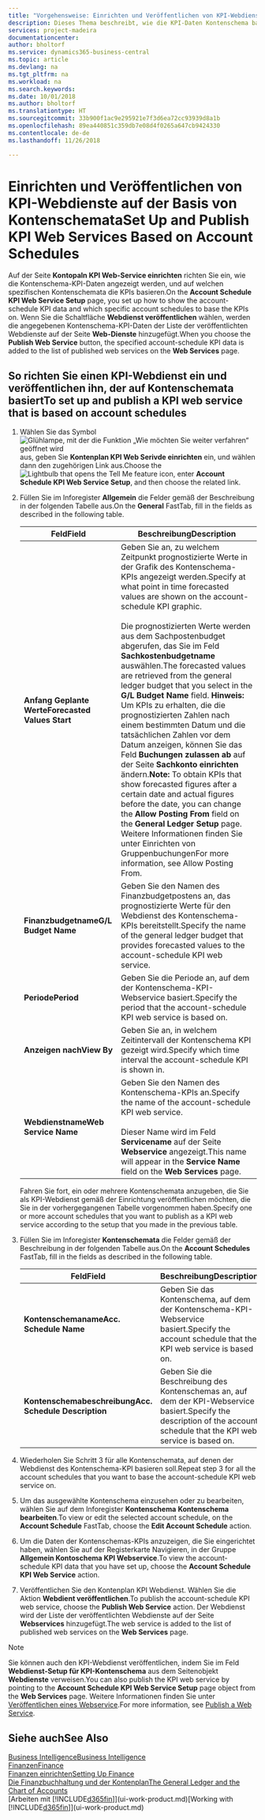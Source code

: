 ```yaml
---
title: "Vorgehensweise: Einrichten und Veröffentlichen von KPI-Webdienste auf der Basis von Kontenschemata  | Microsoft Docs"
description: Dieses Thema beschreibt, wie die KPI-Daten Kontenschema basierend auf bestimmte Kontenschemata angezeigt werden.
services: project-madeira
documentationcenter: 
author: bholtorf
ms.service: dynamics365-business-central
ms.topic: article
ms.devlang: na
ms.tgt_pltfrm: na
ms.workload: na
ms.search.keywords: 
ms.date: 10/01/2018
ms.author: bholtorf
ms.translationtype: HT
ms.sourcegitcommit: 33b900f1ac9e295921e7f3d6ea72cc93939d8a1b
ms.openlocfilehash: 89ea440851c359db7e08d4f0265a647cb9424330
ms.contentlocale: de-de
ms.lasthandoff: 11/26/2018

---
```

# <a name="set-up-and-publish-kpi-web-services-based-on-account-schedules"></a><span data-ttu-id="caf91-103">Einrichten und Veröffentlichen von KPI-Webdienste auf der Basis von Kontenschemata</span><span class="sxs-lookup"><span data-stu-id="caf91-103">Set Up and Publish KPI Web Services Based on Account Schedules</span></span>
<span data-ttu-id="caf91-104">Auf der Seite **Kontopaln KPI Web-Service einrichten** richten Sie ein, wie die Kontenschema-KPI-Daten angezeigt werden, und auf welchen spezifischen Kontenschemata die KPIs basieren.</span><span class="sxs-lookup"><span data-stu-id="caf91-104">On the **Account Schedule KPI Web Service Setup** page, you set up how to show the account-schedule KPI data and which specific account schedules to base the KPIs on.</span></span> <span data-ttu-id="caf91-105">Wenn Sie die Schaltfläche **Webdienst veröffentlichen** wählen, werden die angegebenen Kontenschema-KPI-Daten der Liste der veröffentlichten Webdienste auf der Seite **Web-Dienste** hinzugefügt.</span><span class="sxs-lookup"><span data-stu-id="caf91-105">When you choose the **Publish Web Service** button, the specified account-schedule KPI data is added to the list of published web services on the **Web Services** page.</span></span>  

## <a name="to-set-up-and-publish-a-kpi-web-service-that-is-based-on-account-schedules"></a><span data-ttu-id="caf91-106">So richten Sie einen KPI-Webdienst ein und veröffentlichen ihn, der auf Kontenschemata basiert</span><span class="sxs-lookup"><span data-stu-id="caf91-106">To set up and publish a KPI web service that is based on account schedules</span></span>  
1.  <span data-ttu-id="caf91-107">Wählen Sie das Symbol ![Glühlampe, mit der die Funktion „Wie möchten Sie weiter verfahren“ geöffnet wird](media/ui-search/search_small.png "Wie möchten Sie weiter verfahren?") aus, geben Sie **Kontenplan KPI Web Serivde einrichten** ein, und wählen dann den zugehörigen Link aus.</span><span class="sxs-lookup"><span data-stu-id="caf91-107">Choose the ![Lightbulb that opens the Tell Me feature](media/ui-search/search_small.png "Tell me what you want to do") icon, enter **Account Schedule KPI Web Service Setup**, and then choose the related link.</span></span>  
2.  <span data-ttu-id="caf91-108">Füllen Sie im Inforegister **Allgemein** die Felder gemäß der Beschreibung in der folgenden Tabelle aus.</span><span class="sxs-lookup"><span data-stu-id="caf91-108">On the **General** FastTab, fill in the fields as described in the following table.</span></span>  

    |<span data-ttu-id="caf91-109">Feld</span><span class="sxs-lookup"><span data-stu-id="caf91-109">Field</span></span>|<span data-ttu-id="caf91-110">Beschreibung</span><span class="sxs-lookup"><span data-stu-id="caf91-110">Description</span></span>|  
    |---------------------------------|---------------------------------------|  
    |<span data-ttu-id="caf91-111">**Anfang Geplante Werte**</span><span class="sxs-lookup"><span data-stu-id="caf91-111">**Forecasted Values Start**</span></span>|<span data-ttu-id="caf91-112">Geben Sie an, zu welchem Zeitpunkt prognostizierte Werte in der Grafik des Kontenschema-KPIs angezeigt werden.</span><span class="sxs-lookup"><span data-stu-id="caf91-112">Specify at what point in time forecasted values are shown on the account-schedule KPI graphic.</span></span><br /><br /> <span data-ttu-id="caf91-113">Die prognostizierten Werte werden aus dem Sachpostenbudget abgerufen, das Sie im Feld **Sachkostenbudgetname** auswählen.</span><span class="sxs-lookup"><span data-stu-id="caf91-113">The forecasted values are retrieved from the general ledger budget that you select in the **G/L Budget Name** field.</span></span> <span data-ttu-id="caf91-114">**Hinweis:**  Um KPIs zu erhalten, die die prognostizierten Zahlen nach einem bestimmten Datum und die tatsächlichen Zahlen vor dem Datum anzeigen, können Sie das Feld **Buchungen zulassen ab** auf der Seite **Sachkonto einrichten** ändern.</span><span class="sxs-lookup"><span data-stu-id="caf91-114">**Note:**  To obtain KPIs that show forecasted figures after a certain date and actual figures before the date, you can change the **Allow Posting From** field on the **General Ledger Setup** page.</span></span> <span data-ttu-id="caf91-115">Weitere Informationen finden Sie unter Einrichten von Gruppenbuchungen</span><span class="sxs-lookup"><span data-stu-id="caf91-115">For more information, see Allow Posting From.</span></span>|  
    |<span data-ttu-id="caf91-116">**Finanzbudgetname**</span><span class="sxs-lookup"><span data-stu-id="caf91-116">**G/L Budget Name**</span></span>|<span data-ttu-id="caf91-117">Geben Sie den Namen des Finanzbudgetpostens an, das prognostizierte Werte für den Webdienst des Kontenschema-KPIs bereitstellt.</span><span class="sxs-lookup"><span data-stu-id="caf91-117">Specify the name of the general ledger budget that provides forecasted values to the account-schedule KPI web service.</span></span>|  
    |<span data-ttu-id="caf91-118">**Periode**</span><span class="sxs-lookup"><span data-stu-id="caf91-118">**Period**</span></span>|<span data-ttu-id="caf91-119">Geben Sie die Periode an, auf dem der Kontenschema-KPI-Webservice basiert.</span><span class="sxs-lookup"><span data-stu-id="caf91-119">Specify the period that the account-schedule KPI web service is based on.</span></span>|  
    |<span data-ttu-id="caf91-120">**Anzeigen nach**</span><span class="sxs-lookup"><span data-stu-id="caf91-120">**View By**</span></span>|<span data-ttu-id="caf91-121">Geben Sie an, in welchem Zeitintervall der Kontenschema KPI gezeigt wird.</span><span class="sxs-lookup"><span data-stu-id="caf91-121">Specify which time interval the account-schedule KPI is shown in.</span></span>|  
    |<span data-ttu-id="caf91-122">**Webdienstname**</span><span class="sxs-lookup"><span data-stu-id="caf91-122">**Web Service Name**</span></span>|<span data-ttu-id="caf91-123">Geben Sie den Namen des Kontenschema-KPIs an.</span><span class="sxs-lookup"><span data-stu-id="caf91-123">Specify the name of the account-schedule KPI web service.</span></span><br /><br /> <span data-ttu-id="caf91-124">Dieser Name wird im Feld **Servicename** auf der Seite **Webservice** angezeigt.</span><span class="sxs-lookup"><span data-stu-id="caf91-124">This name will appear in the **Service Name** field on the **Web Services** page.</span></span>|  

    <span data-ttu-id="caf91-125">Fahren Sie fort, ein oder mehrere Kontenschemata anzugeben, die Sie als KPI-Webdienst gemäß der Einrichtung veröffentlichen möchten, die Sie in der vorhergegangenen Tabelle vorgenommen haben.</span><span class="sxs-lookup"><span data-stu-id="caf91-125">Specify one or more account schedules that you want to publish as a KPI web service according to the setup that you made in the previous table.</span></span>  

3.  <span data-ttu-id="caf91-126">Füllen Sie im Inforegister **Kontenschemata** die Felder gemäß der Beschreibung in der folgenden Tabelle aus.</span><span class="sxs-lookup"><span data-stu-id="caf91-126">On the **Account Schedules** FastTab, fill in the fields as described in the following table.</span></span>  

    |<span data-ttu-id="caf91-127">Feld</span><span class="sxs-lookup"><span data-stu-id="caf91-127">Field</span></span>|<span data-ttu-id="caf91-128">Beschreibung</span><span class="sxs-lookup"><span data-stu-id="caf91-128">Description</span></span>|  
    |---------------------------------|---------------------------------------|  
    |<span data-ttu-id="caf91-129">**Kontenschemaname**</span><span class="sxs-lookup"><span data-stu-id="caf91-129">**Acc. Schedule Name**</span></span>|<span data-ttu-id="caf91-130">Geben Sie das Kontenschema, auf dem der Kontenschema-KPI-Webservice basiert.</span><span class="sxs-lookup"><span data-stu-id="caf91-130">Specify the account schedule that the KPI web service is based on.</span></span>|  
    |<span data-ttu-id="caf91-131">**Kontenschemabeschreibung**</span><span class="sxs-lookup"><span data-stu-id="caf91-131">**Acc. Schedule Description**</span></span>|<span data-ttu-id="caf91-132">Geben Sie die Beschreibung des Kontenschemas an, auf dem der KPI-Webservice basiert.</span><span class="sxs-lookup"><span data-stu-id="caf91-132">Specify the description of the account schedule that the KPI web service is based on.</span></span>|  

4.  <span data-ttu-id="caf91-133">Wiederholen Sie Schritt 3 für alle Kontenschemata, auf denen der Webdienst des Kontenschema-KPI basieren soll.</span><span class="sxs-lookup"><span data-stu-id="caf91-133">Repeat step 3 for all the account schedules that you want to base the account-schedule KPI web service on.</span></span>  
5.  <span data-ttu-id="caf91-134">Um das ausgewählte Kontenschema einzusehen oder zu bearbeiten, wählen Sie auf dem Inforegister **Kontenschema** **Kontenschema bearbeiten**.</span><span class="sxs-lookup"><span data-stu-id="caf91-134">To view or edit the selected account schedule, on the **Account Schedule** FastTab, choose the **Edit Account Schedule** action.</span></span>  
6.  <span data-ttu-id="caf91-135">Um die Daten der Kontenschemas-KPIs anzuzeigen, die Sie eingerichtet haben, wählen Sie auf der Registerkarte Navigieren, in der Gruppe **Allgemein Kontoschema KPI Webservice**.</span><span class="sxs-lookup"><span data-stu-id="caf91-135">To view the account-schedule KPI data that you have set up, choose the **Account Schedule KPI Web Service** action.</span></span>  
7.  <span data-ttu-id="caf91-136">Veröffentlichen Sie den Kontenplan KPI Webdienst. Wählen Sie die Aktion **Webdient veröffentlichen**.</span><span class="sxs-lookup"><span data-stu-id="caf91-136">To publish the account-schedule KPI web service, choose the **Publish Web Service** action.</span></span> <span data-ttu-id="caf91-137">Der Webdienst wird der Liste der veröffentlichten Webdienste auf der Seite **Webservices** hinzugefügt.</span><span class="sxs-lookup"><span data-stu-id="caf91-137">The web service is added to the list of published web services on the **Web Services** page.</span></span>  

> [!NOTE]  
>  <span data-ttu-id="caf91-138">Sie können auch den KPI-Webdienst veröffentlichen, indem Sie im Feld **Webdienst-Setup für KPI-Kontenschema** aus dem Seitenobjekt **Webdienste** verweisen.</span><span class="sxs-lookup"><span data-stu-id="caf91-138">You can also publish the KPI web service by pointing to the **Account Schedule KPI Web Service Setup** page object from the **Web Services** page.</span></span> <span data-ttu-id="caf91-139">Weitere Informationen finden Sie unter [Veröffentlichen eines Webservice](across-how-publish-web-service.md).</span><span class="sxs-lookup"><span data-stu-id="caf91-139">For more information, see [Publish a Web Service](across-how-publish-web-service.md).</span></span>  

## <a name="see-also"></a><span data-ttu-id="caf91-140">Siehe auch</span><span class="sxs-lookup"><span data-stu-id="caf91-140">See Also</span></span>  
[<span data-ttu-id="caf91-141">Business Intelligence</span><span class="sxs-lookup"><span data-stu-id="caf91-141">Business Intelligence</span></span>](bi.md)  
[<span data-ttu-id="caf91-142">Finanzen</span><span class="sxs-lookup"><span data-stu-id="caf91-142">Finance</span></span>](finance.md)  
[<span data-ttu-id="caf91-143">Finanzen einrichten</span><span class="sxs-lookup"><span data-stu-id="caf91-143">Setting Up Finance</span></span>](finance-setup-finance.md)  
[<span data-ttu-id="caf91-144">Die Finanzbuchhaltung und der Kontenplan</span><span class="sxs-lookup"><span data-stu-id="caf91-144">The General Ledger and the Chart of Accounts</span></span>](finance-general-ledger.md)  
<span data-ttu-id="caf91-145">[Arbeiten mit [!INCLUDE[d365fin](includes/d365fin_md.md)]](ui-work-product.md)</span><span class="sxs-lookup"><span data-stu-id="caf91-145">[Working with [!INCLUDE[d365fin](includes/d365fin_md.md)]](ui-work-product.md)</span></span>

